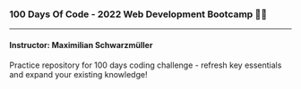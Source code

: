### 100 Days Of Code - 2022 Web Development Bootcamp 🧑‍💻
---
#### Instructor: Maximilian Schwarzmüller
Practice repository for 100 days coding challenge - refresh key essentials and expand your existing knowledge!